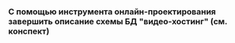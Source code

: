 ### С помощью инструмента онлайн-проектирования завершить описание схемы БД "видео-хостинг" (см. конспект)